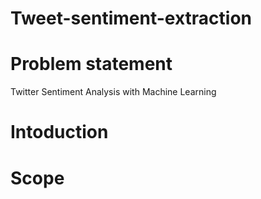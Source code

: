 # Tweet-sentiment-extraction
# Problem statement 
 Twitter Sentiment Analysis with Machine Learning
# Intoduction
# Scope




